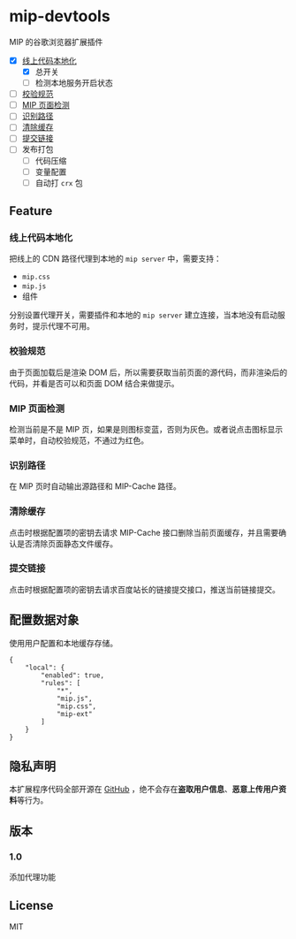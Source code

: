 # mip-devtools
MIP 的谷歌浏览器扩展插件

- [x] [线上代码本地化](#debug)
    - [x] 总开关
    - [ ] 检测本地服务开启状态
- [ ] [校验规范](#validator)
- [ ] [MIP 页面检测](#check)
- [ ] [识别路径](#auto-path)
- [ ] [清除缓存](#clean)
- [ ] [提交链接](#push)
- [ ] 发布打包
    - [ ]  代码压缩
    - [ ]  变量配置
    - [ ]  自动打 `crx` 包

## Feature

<a id="debug"></a>
### 线上代码本地化

把线上的 CDN 路径代理到本地的 `mip server` 中，需要支持：

- `mip.css`
- `mip.js`
- 组件

分别设置代理开关，需要插件和本地的 `mip server` 建立连接，当本地没有启动服务时，提示代理不可用。

<a id="validator"></a>
### 校验规范

由于页面加载后是渲染 DOM 后，所以需要获取当前页面的源代码，而非渲染后的代码，并看是否可以和页面 DOM 结合来做提示。

<a id="check"></a>
### MIP 页面检测

检测当前是不是 MIP 页，如果是则图标变蓝，否则为灰色。或者说点击图标显示菜单时，自动校验规范，不通过为红色。

<a id="auto-path"></a>
### 识别路径

在 MIP 页时自动输出源路径和 MIP-Cache 路径。

<a id="clean"></a>
### 清除缓存

点击时根据配置项的密钥去请求 MIP-Cache 接口删除当前页面缓存，并且需要确认是否清除页面静态文件缓存。

<a id="push"></a>
### 提交链接

点击时根据配置项的密钥去请求百度站长的链接提交接口，推送当前链接提交。

## 配置数据对象

使用用户配置和本地缓存存储。

```
{
    "local": {
        "enabled": true,
        "rules": [
            "*",
            "mip.js",
            "mip.css",
            "mip-ext"
        ]
    }
}
```

## 隐私声明

本扩展程序代码全部开源在 [GitHub](https://github.com/xuexb/mip-devtools) ，绝不会存在**盗取用户信息**、**恶意上传用户资料**等行为。

## 版本

### 1.0

添加代理功能

## License
MIT